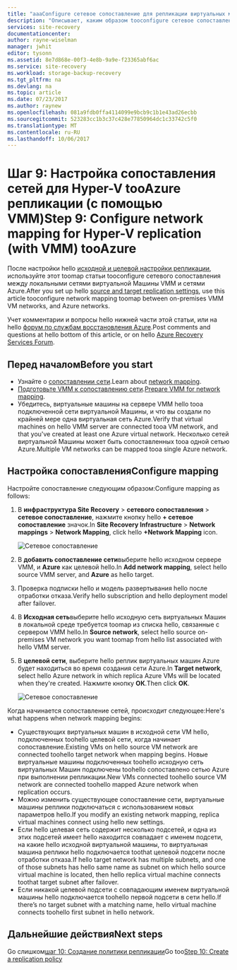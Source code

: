 ```yaml
---
title: "aaaConfigure сетевое сопоставление для репликации виртуальных машин Hyper-V в VMM облаков tooAzure с Azure Site Recovery | Документы Microsoft"
description: "Описывает, каким образом tooconfigure сетевое сопоставление, при репликации виртуальных машин Hyper-V в VMM облаков tooAzure с Azure Site Recovery"
services: site-recovery
documentationcenter: 
author: rayne-wiselman
manager: jwhit
editor: tysonn
ms.assetid: 8e7d868e-00f3-4e8b-9a9e-f23365abf6ac
ms.service: site-recovery
ms.workload: storage-backup-recovery
ms.tgt_pltfrm: na
ms.devlang: na
ms.topic: article
ms.date: 07/23/2017
ms.author: raynew
ms.openlocfilehash: 081a9fdb0ffa4114099e9bcb9c1b1e43ad26ecbb
ms.sourcegitcommit: 523283cc1b3c37c428e77850964dc1c33742c5f0
ms.translationtype: MT
ms.contentlocale: ru-RU
ms.lasthandoff: 10/06/2017
---
```

# <a name="step-9-configure-network-mapping-for-hyper-v-replication-with-vmm-tooazure"></a><span data-ttu-id="56286-103">Шаг 9: Настройка сопоставления сетей для Hyper-V tooAzure репликации (с помощью VMM)</span><span class="sxs-lookup"><span data-stu-id="56286-103">Step 9: Configure network mapping for Hyper-V replication (with VMM) tooAzure</span></span>

<span data-ttu-id="56286-104">После настройки hello [исходной и целевой настройки репликации](vmm-to-azure-walkthrough-source-target.md), используйте этот toomap статьи tooconfigure сетевого сопоставления между локальными сетями виртуальной Машины VMM и сетями Azure.</span><span class="sxs-lookup"><span data-stu-id="56286-104">After you set up hello [source and target replication settings](vmm-to-azure-walkthrough-source-target.md), use this article tooconfigure network mapping toomap between on-premises VMM VM networks, and Azure networks.</span></span>

<span data-ttu-id="56286-105">Учет комментарии и вопросы hello нижней части этой статьи, или на hello [форум по службам восстановления Azure](https://social.msdn.microsoft.com/forums/azure/home?forum=hypervrecovmgr).</span><span class="sxs-lookup"><span data-stu-id="56286-105">Post comments and questions at hello bottom of this article, or on hello [Azure Recovery Services Forum](https://social.msdn.microsoft.com/forums/azure/home?forum=hypervrecovmgr).</span></span>

## <a name="before-you-start"></a><span data-ttu-id="56286-106">Перед началом</span><span class="sxs-lookup"><span data-stu-id="56286-106">Before you start</span></span>

- <span data-ttu-id="56286-107">Узнайте о [сопоставлении сети](vmm-to-azure-walkthrough-network.md#network-mapping-for-replication-to-azure).</span><span class="sxs-lookup"><span data-stu-id="56286-107">Learn about [network mapping](vmm-to-azure-walkthrough-network.md#network-mapping-for-replication-to-azure).</span></span>
- <span data-ttu-id="56286-108">[Подготовьте VMM к сопоставлению сети](vmm-to-azure-walkthrough-network.md#prepare-vmm-for-network-mapping).</span><span class="sxs-lookup"><span data-stu-id="56286-108">[Prepare VMM for network mapping](vmm-to-azure-walkthrough-network.md#prepare-vmm-for-network-mapping).</span></span> 
- <span data-ttu-id="56286-109">Убедитесь, виртуальные машины на сервере VMM hello tooa подключенной сети виртуальной Машины, и что вы создали по крайней мере одна виртуальная сеть Azure.</span><span class="sxs-lookup"><span data-stu-id="56286-109">Verify that virtual machines on hello VMM server are connected tooa VM network, and that you've created at least one Azure virtual network.</span></span> <span data-ttu-id="56286-110">Несколько сетей виртуальной Машины может быть сопоставленных tooa одной сетью Azure.</span><span class="sxs-lookup"><span data-stu-id="56286-110">Multiple VM networks can be mapped tooa single Azure network.</span></span>

## <a name="configure-mapping"></a><span data-ttu-id="56286-111">Настройка сопоставления</span><span class="sxs-lookup"><span data-stu-id="56286-111">Configure mapping</span></span>

<span data-ttu-id="56286-112">Настройте сопоставление следующим образом:</span><span class="sxs-lookup"><span data-stu-id="56286-112">Configure mapping as follows:</span></span>

1. <span data-ttu-id="56286-113">В **инфраструктура Site Recovery** > **сетевого сопоставления** > **сетевое сопоставление**, нажмите кнопку hello **+ сетевое сопоставление**  значок.</span><span class="sxs-lookup"><span data-stu-id="56286-113">In **Site Recovery Infrastructure** > **Network mappings** > **Network Mapping**, click hello **+Network Mapping** icon.</span></span>

    ![Сетевое сопоставление](./media/vmm-to-azure-walkthrough-network-mapping/network-mapping1.png)
2. <span data-ttu-id="56286-115">В **добавить сопоставление сети**выберите hello исходном сервере VMM, и **Azure** как целевой hello.</span><span class="sxs-lookup"><span data-stu-id="56286-115">In **Add network mapping**, select hello source VMM server, and **Azure** as hello target.</span></span>
3. <span data-ttu-id="56286-116">Проверка подписки hello и модель развертывания hello после отработки отказа.</span><span class="sxs-lookup"><span data-stu-id="56286-116">Verify hello subscription and hello deployment model after failover.</span></span>
4. <span data-ttu-id="56286-117">В **Исходная сеть**выберите hello исходную сеть виртуальных Машин в локальной среде требуется toomap из списка hello, связанные с сервером VMM hello.</span><span class="sxs-lookup"><span data-stu-id="56286-117">In **Source network**, select hello source on-premises VM network you want toomap from hello list associated with hello VMM server.</span></span>
5. <span data-ttu-id="56286-118">В **целевой сети**, выберите hello реплик виртуальных машин Azure будет находиться во время создания сети Azure.</span><span class="sxs-lookup"><span data-stu-id="56286-118">In **Target network**, select hello Azure network in which replica Azure VMs will be located when they're created.</span></span> <span data-ttu-id="56286-119">Нажмите кнопку **ОК**.</span><span class="sxs-lookup"><span data-stu-id="56286-119">Then click **OK**.</span></span>

    ![Сетевое сопоставление](./media/vmm-to-azure-walkthrough-network-mapping/network-mapping2.png)

<span data-ttu-id="56286-121">Когда начинается сопоставление сетей, происходит следующее:</span><span class="sxs-lookup"><span data-stu-id="56286-121">Here's what happens when network mapping begins:</span></span>

* <span data-ttu-id="56286-122">Существующих виртуальных машин в исходной сети VM hello, подключенных toohello целевой сети, когда начинает сопоставление.</span><span class="sxs-lookup"><span data-stu-id="56286-122">Existing VMs on hello source VM network are connected toohello target network when mapping begins.</span></span> <span data-ttu-id="56286-123">Новые виртуальные машины подключенных toohello исходную сеть виртуальных Машин подключены toohello сопоставлено сетью Azure при выполнении репликации.</span><span class="sxs-lookup"><span data-stu-id="56286-123">New VMs connected toohello source VM network are connected toohello mapped Azure network when replication occurs.</span></span>
* <span data-ttu-id="56286-124">Можно изменить существующее сопоставление сети, виртуальные машины реплики подключаться с использованием новых параметров hello.</span><span class="sxs-lookup"><span data-stu-id="56286-124">If you modify an existing network mapping, replica virtual machines connect using hello new settings.</span></span>
* <span data-ttu-id="56286-125">Если hello целевая сеть содержит несколько подсетей, и одна из этих подсетей имеет hello находится совпадает с именем подсети, на какие hello исходной виртуальной машины, то виртуальная машина реплики hello подключается toothat целевой подсети после отработки отказа.</span><span class="sxs-lookup"><span data-stu-id="56286-125">If hello target network has multiple subnets, and one of those subnets has hello same name as subnet on which hello source virtual machine is located, then hello replica virtual machine connects toothat target subnet after failover.</span></span>
* <span data-ttu-id="56286-126">Если никакой целевой подсети с совпадающим именем виртуальной машины hello подключается toohello первой подсети в сети hello.</span><span class="sxs-lookup"><span data-stu-id="56286-126">If there’s no target subnet with a matching name, hello virtual machine connects toohello first subnet in hello network.</span></span>



## <a name="next-steps"></a><span data-ttu-id="56286-127">Дальнейшие действия</span><span class="sxs-lookup"><span data-stu-id="56286-127">Next steps</span></span>

<span data-ttu-id="56286-128">Go слишком[шаг 10: Создание политики репликации](vmm-to-azure-walkthrough-replication.md)</span><span class="sxs-lookup"><span data-stu-id="56286-128">Go too[Step 10: Create a replication policy](vmm-to-azure-walkthrough-replication.md)</span></span>
